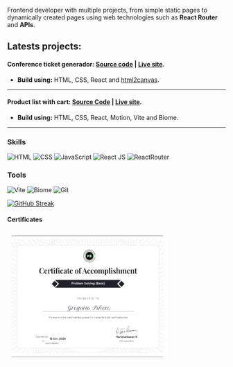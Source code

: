 Frontend developer with multiple projects, from simple static pages to
dynamically created pages using web technologies such as **React Router** and **APIs**.

## Latests projects:

#### Conference ticket generador: [Source code](https://github.com/Grego14/conference-ticket-generator-main) | [Live site](https://grego-conference-ticket-generator.netlify.app/).

- **Build using:** HTML, CSS, React and [html2canvas](https://html2canvas.hertzen.com/).

---

#### Product list with cart: [Source Code](https://github.com/Grego14/FrontendMentor_Challenges/tree/main/challenges/product-list-with-cart-main) | [Live site](https://product-cart-with-list.netlify.app/).

- **Build using:** HTML, CSS, React, Motion, Vite and Biome.

---

### Skills

![HTML](https://img.shields.io/badge/HTML-E34F26?style=for-the-badge&logo=HTML5&logoColor=white&color=E34F26)
![CSS](https://img.shields.io/badge/CSS-1572B6?style=for-the-badge&logo=CSS3&logoColor=white&color=1572B6)
![JavaScript](https://img.shields.io/badge/JavaScript-F7DF1E?style=for-the-badge&bold&logo=JavaScript&logoColor=F7DF1E&color=333444)
![React JS](https://img.shields.io/badge/REACTJS-61DAFB?style=for-the-badge&logo=REACT&logoColor=61DAFB&color=444)
![ReactRouter](https://img.shields.io/badge/React_Router-414650?style=for-the-badge&logo=react-router&logoColor=red)

### Tools

![Vite](https://img.shields.io/badge/Vite-646CFF?style=for-the-badge&logo=VITE&logoColor=white&color=646CFF)
![Biome](https://img.shields.io/badge/Biome-60a5fa?style=for-the-badge&logo=biome&logoColor=white)
![Git](https://img.shields.io/badge/Git-F05032?style=for-the-badge&logo=git&logoColor=white)

[![GitHub Streak](https://streak-stats.demolab.com?user=Grego14&theme=tokyonight&hide_border=true&border_radius=15&card_width=510&card_height=200)](https://git.io/streak-stats)

#### Certificates

<div style='border: 2px solid white; display: inline-block; padding: .5rem'>
    <img src='./problem_solving_basic_certificate.png' width='350' height='280' alt='Hackerrank problem solving basic certificate' style='vertical-align: middle'>
</div>
